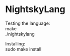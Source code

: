 # NightskyLang

Testing the language:  
  make  
  ./nightskylang  

Installing:  
  sudo make install  
